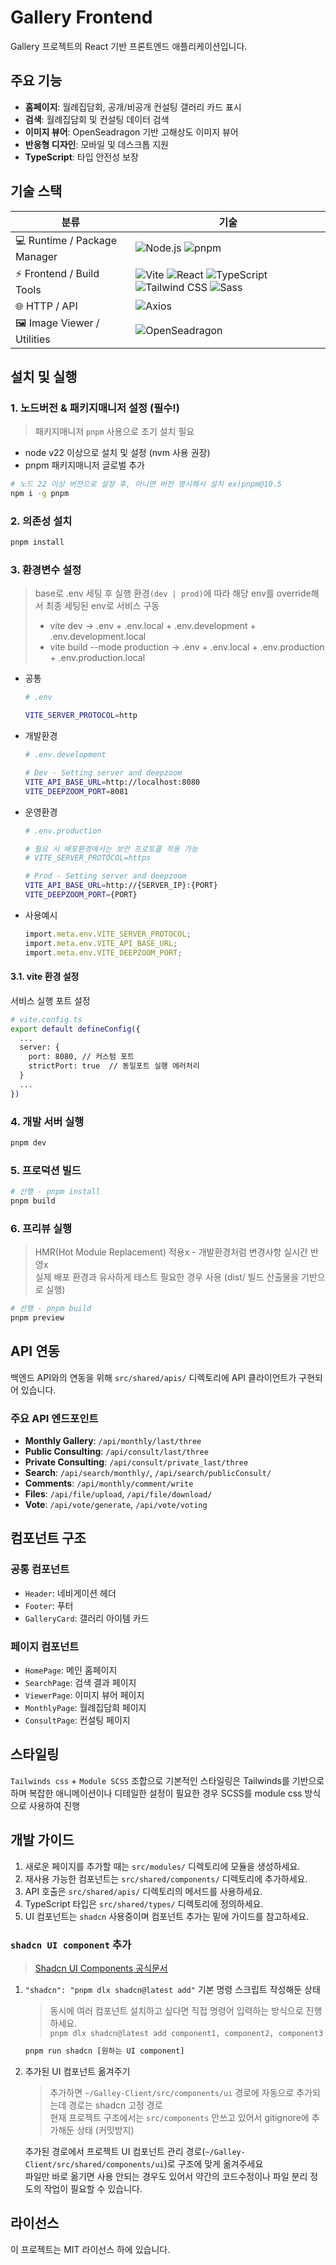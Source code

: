 # Gallery Frontend

Gallery 프로젝트의 React 기반 프론트엔드 애플리케이션입니다.

## 주요 기능

- **홈페이지**: 월례집담회, 공개/비공개 컨설팅 갤러리 카드 표시
- **검색**: 월례집담회 및 컨설팅 데이터 검색
- **이미지 뷰어**: OpenSeadragon 기반 고해상도 이미지 뷰어
- **반응형 디자인**: 모바일 및 데스크톱 지원
- **TypeScript**: 타입 안전성 보장

## 기술 스택

| 분류 | 기술 |
| - | - |
| 💻 Runtime / Package Manager | ![Node.js](https://img.shields.io/badge/node-%5E22-green?logo=node.js&logoColor=white) ![pnpm](https://img.shields.io/badge/pnpm-%5E10.5-orange?logo=pnpm&logoColor=white) |
| ⚡ Frontend / Build Tools| ![Vite](https://img.shields.io/badge/vite-%5E7.1.7-blue?logo=vite) ![React](https://img.shields.io/badge/react-%5E18.3.1-61DAFB?logo=react&logoColor=white) ![TypeScript](https://img.shields.io/badge/typescript-~5.8.3-3178C6?logo=typescript&logoColor=white) ![Tailwind CSS](https://img.shields.io/badge/tailwind-^4.1.13-06B6D4?logo=tailwind-css&logoColor=white) ![Sass](https://img.shields.io/badge/sass-^1.93.2-CC6699?logo=sass&logoColor=white) |
| 🌐 HTTP / API | ![Axios](https://img.shields.io/badge/axios-1.10.0-5A29E4?logo=axios&logoColor=white) |
| 🖼 Image Viewer / Utilities | ![OpenSeadragon](https://img.shields.io/badge/OpenSeadragon-5.0.1-lightgrey) |

## 설치 및 실행

### 1. 노드버전 & 패키지매니저 설정 (필수!)

> 패키지매니저 `pnpm` 사용으로 초기 설치 필요

- node v22 이상으로 설치 및 설정 (nvm 사용 권장)
- pnpm 패키지매니저 글로벌 추가

```bash
# 노드 22 이상 버전으로 설정 후, 아니면 버전 명시해서 설치 ex)pnpm@10.5
npm i -g pnpm
```

### 2. 의존성 설치

```bash
pnpm install
```

### 3. 환경변수 설정

> base로 .env 세팅 후 실행 환경`(dev | prod)`에 따라 해당 env를 override해서 최종 세팅된 env로 서비스 구동
>
> - vite dev → .env + .env.local + .env.development + .env.development.local
> - vite build --mode production → .env + .env.local + .env.production + .env.production.local

- 공통

  ```bash
  # .env

  VITE_SERVER_PROTOCOL=http
  ```

- 개발환경

  ```bash
  # .env.development

  # Dev - Setting server and deepzoom
  VITE_API_BASE_URL=http://localhost:8080
  VITE_DEEPZOOM_PORT=8081
  ```

- 운영환경

  ```bash
  # .env.production

  # 필요 시 배포환경에서는 보안 프로토콜 적용 가능
  # VITE_SERVER_PROTOCOL=https

  # Prod - Setting server and deepzoom
  VITE_API_BASE_URL=http://{SERVER_IP}:{PORT}
  VITE_DEEPZOOM_PORT={PORT}
  ```

- 사용예시

  ```typescript
  import.meta.env.VITE_SERVER_PROTOCOL;
  import.meta.env.VITE_API_BASE_URL;
  import.meta.env.VITE_DEEPZOOM_PORT;
  ```

#### 3.1. vite 환경 설정

서비스 실행 포트 설정

```bash
# vite.config.ts
export default defineConfig({
  ...
  server: {
    port: 8080, // 커스텀 포트
    strictPort: true  // 동일포트 실행 에러처리
  }
  ...
})
```

### 4. 개발 서버 실행

```bash
pnpm dev
```

### 5. 프로덕션 빌드

```bash
# 선행 - pnpm install
pnpm build
```

### 6. 프리뷰 실행

> HMR(Hot Module Replacement) 적용x - 개발환경처럼 변경사항 실시간 반영x <br/>
> 실제 배포 환경과 유사하게 테스트 필요한 경우 사용 (dist/ 빌드 산출물을 기반으로 실행)

```bash
# 선행 - pnpm build
pnpm preview
```

## API 연동

백엔드 API와의 연동을 위해 `src/shared/apis/` 디렉토리에 API 클라이언트가 구현되어 있습니다.

### 주요 API 엔드포인트

- **Monthly Gallery**: `/api/monthly/last/three`
- **Public Consulting**: `/api/consult/last/three`
- **Private Consulting**: `/api/consult/private_last/three`
- **Search**: `/api/search/monthly/`, `/api/search/publicConsult/`
- **Comments**: `/api/monthly/comment/write`
- **Files**: `/api/file/upload`, `/api/file/download/`
- **Vote**: `/api/vote/generate`, `/api/vote/voting`

## 컴포넌트 구조

### 공통 컴포넌트

- `Header`: 네비게이션 헤더
- `Footer`: 푸터
- `GalleryCard`: 갤러리 아이템 카드

### 페이지 컴포넌트

- `HomePage`: 메인 홈페이지
- `SearchPage`: 검색 결과 페이지
- `ViewerPage`: 이미지 뷰어 페이지
- `MonthlyPage`: 월례집담회 페이지
- `ConsultPage`: 컨설팅 페이지

## 스타일링

`Tailwinds css` + `Module SCSS` 조합으로 기본적인 스타일링은 Tailwinds를 기반으로 하며 복잡한 애니메이션이나 디테일한 설정이 필요한 경우 SCSS를 module css 방식으로 사용하여 진행

## 개발 가이드

1. 새로운 페이지를 추가할 때는 `src/modules/` 디렉토리에 모듈을 생성하세요.
2. 재사용 가능한 컴포넌트는 `src/shared/components/` 디렉토리에 추가하세요.
3. API 호출은 `src/shared/apis/` 디렉토리의 메서드를 사용하세요.
4. TypeScript 타입은 `src/shared/types/` 디렉토리에 정의하세요.
5. UI 컴포넌트는 `shadcn` 사용중이며 컴포넌트 추가는 밑에 가이드를 참고하세요.

### `shadcn UI component` 추가

> [Shadcn UI Components 공식문서](https://ui.shadcn.com/docs/components)

1. `"shadcn": "pnpm dlx shadcn@latest add"` 기본 명령 스크립트 작성해둔 상태

    > 동시에 여러 컴포넌트 설치하고 싶다면 직접 명령어 입력하는 방식으로 진행하세요. </br>
    > `pnpm dlx shadcn@latest add component1, component2, component3`

    ```bash
    pnpm run shadcn [원하는 UI component] 
    ```

2. 추가된 UI 컴포넌트 옮겨주기

    > 추가하면 `~/Galley-Client/src/components/ui` 경로에 자동으로 추가되는데 경로는 shadcn 고정 경로 </br>
    > 현재 프로젝트 구조에서는 `src/components` 안쓰고 있어서 gitignore에 추가해둔 상태 (커밋방지)

    추가된 경로에서 프로젝트 UI 컴포넌트 관리 경로(`~/Galley-Client/src/shared/components/ui`)로 구조에 맞게 옮겨주세요 </br>
    파일만 바로 옮기면 사용 안되는 경우도 있어서 약간의 코드수정이나 파일 분리 정도의 작업이 필요할 수 있습니다.

## 라이선스

이 프로젝트는 MIT 라이선스 하에 있습니다.
